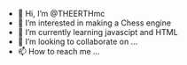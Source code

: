 - 👋 Hi, I’m @THEERTHmc
- 👀 I’m interested in making a Chess engine
- 🌱 I’m currently learning javascipt and HTML
- 💞️ I’m looking to collaborate on ...
- 📫 How to reach me ...
